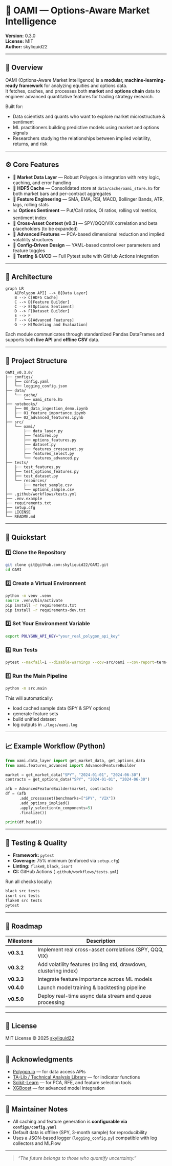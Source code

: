 # 🧠 OAMI — Options-Aware Market Intelligence  
**Version:** 0.3.0  
**License:** MIT  
**Author:** skyliquid22  

---

## 📘 Overview
OAMI (Options-Aware Market Intelligence) is a **modular, machine-learning-ready framework** for analyzing equities and options data.  
It fetches, caches, and processes both **market** and **options chain** data to engineer advanced quantitative features for trading strategy research.

Built for:
- Data scientists and quants who want to explore market microstructure & sentiment  
- ML practitioners building predictive models using market and options signals  
- Researchers studying the relationships between implied volatility, returns, and risk  

---

## ⚙️ Core Features
- 🧩 **Market Data Layer** — Robust Polygon.io integration with retry logic, caching, and error handling  
- 💾 **HDF5 Cache** — Consolidated store at `data/cache/oami_store.h5` for both market bars and per-contract aggregates  
- 🧮 **Feature Engineering** — SMA, EMA, RSI, MACD, Bollinger Bands, ATR, lags, rolling stats  
- 📊 **Options Sentiment** — Put/Call ratios, OI ratios, rolling vol metrics, sentiment index  
- 🔗 **Cross-Asset Context (v0.3)** — SPY/QQQ/VIX correlation and beta placeholders (to be expanded)  
- 🧠 **Advanced Features** — PCA-based dimensional reduction and implied volatility structures  
- 🧰 **Config-Driven Design** — YAML-based control over parameters and feature toggles  
- 🧪 **Testing & CI/CD** — Full Pytest suite with GitHub Actions integration  

---

## 🧱 Architecture

```mermaid
graph LR
    A[Polygon API] --> B[Data Layer]
    B --> C[HDF5 Cache]
    C --> D[Feature Builder]
    C --> E[Options Sentiment]
    D --> F[Dataset Builder]
    E --> F
    F --> G[Advanced Features]
    G --> H[Modeling and Evaluation]
```

Each module communicates through standardized Pandas DataFrames and supports both **live API** and **offline CSV** data.

---

## 📂 Project Structure
```
OAMI_v0.3.0/
├── configs/
│   ├── config.yaml
│   └── logging_config.json
├── data/
│   └── cache/
│       └── oami_store.h5
├── notebooks/
│   ├── 00_data_ingestion_demo.ipynb
│   ├── 01_feature_importance.ipynb
│   └── 02_advanced_features.ipynb
├── src/
│   └── oami/
│       ├── data_layer.py
│       ├── features.py
│       ├── options_features.py
│       ├── dataset.py
│       ├── features_crossasset.py
│       ├── features_select.py
│       └── features_advanced.py
├── tests/
│   ├── test_features.py
│   ├── test_options_features.py
│   ├── test_dataset.py
│   └── resources/
│       ├── market_sample.csv
│       └── options_sample.csv
├── .github/workflows/tests.yml
├── .env.example
├── requirements.txt
├── setup.cfg
├── LICENSE
└── README.md
```

---

## 🚀 Quickstart

### 1️⃣ Clone the Repository
```bash
git clone git@github.com:skyliquid22/OAMI.git
cd OAMI
```

### 2️⃣ Create a Virtual Environment
```bash
python -m venv .venv
source .venv/bin/activate
pip install -r requirements.txt
pip install -r requirements-dev.txt
```

### 3️⃣ Set Your Environment Variable
```bash
export POLYGON_API_KEY="your_real_polygon_api_key"
```

### 4️⃣ Run Tests
```bash
pytest --maxfail=1 --disable-warnings --cov=src/oami --cov-report=term-missing
```

### 5️⃣ Run the Main Pipeline
```bash
python -m src.main
```

This will automatically:
- load cached sample data (SPY & SPY options)
- generate feature sets
- build unified dataset
- log outputs in `./logs/oami.log`

---

## 📈 Example Workflow (Python)
```python
from oami.data_layer import get_market_data, get_options_data
from oami.features_advanced import AdvancedFeatureBuilder

market = get_market_data("SPY", "2024-01-01", "2024-06-30")
contracts = get_options_data("SPY", "2024-01-01", "2024-06-30")

afb = AdvancedFeatureBuilder(market, contracts)
df = (afb
      .add_crossasset(benchmarks=["SPY", "VIX"])
      .add_options_implied()
      .apply_selection(n_components=5)
      .finalize())

print(df.head())
```

---

## 🧪 Testing & Quality
- **Framework:** `pytest`
- **Coverage:** 75% minimum (enforced via `setup.cfg`)
- **Linting:** `flake8`, `black`, `isort`
- **CI:** GitHub Actions (`.github/workflows/tests.yml`)

Run all checks locally:
```bash
black src tests
isort src tests
flake8 src tests
pytest
```

---

## 🧭 Roadmap
| Milestone | Description |
|------------|--------------|
| **v0.3.1** | Implement real cross-asset correlations (SPY, QQQ, VIX) |
| **v0.3.2** | Add volatility features (rolling std, drawdown, clustering index) |
| **v0.3.3** | Integrate feature importance across ML models |
| **v0.4.0** | Launch model training & backtesting pipeline |
| **v0.5.0** | Deploy real-time async data stream and queue processing |

---

## 📜 License
MIT License © 2025 [skyliquid22](https://github.com/skyliquid22)

---

## 💬 Acknowledgments
- [Polygon.io](https://polygon.io) — for data access APIs  
- [TA-Lib / Technical Analysis Library](https://github.com/bukosabino/ta) — for indicator functions  
- [Scikit-Learn](https://scikit-learn.org/) — for PCA, RFE, and feature selection tools  
- [XGBoost](https://xgboost.readthedocs.io/) — for advanced model integration  

---

## 🧩 Maintainer Notes
- All caching and feature generation is **configurable via `configs/config.yaml`**
- Default data is offline (SPY, 3-month sample) for reproducibility
- Uses a JSON-based logger (`logging_config.py`) compatible with log collectors and MLFlow

---

> _“The future belongs to those who quantify uncertainty.”_
